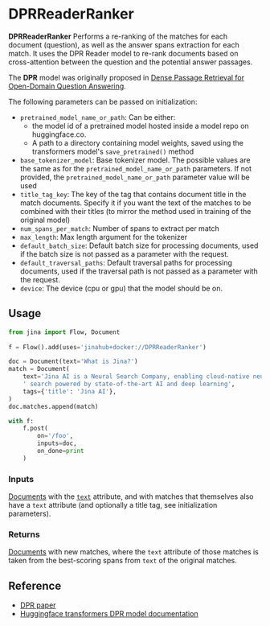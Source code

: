 # DPRReaderRanker

 **DPRReaderRanker** Performs a re-ranking of the matches for each document (question), as well as the answer spans extraction for each match. It uses the DPR Reader model to re-rank documents based on cross-attention between the question and the potential answer passages.

The **DPR** model was originally proposed in [Dense Passage Retrieval for Open-Domain Question Answering](https://arxiv.org/abs/2004.04906).

The following parameters can be passed on initialization:

- `pretrained_model_name_or_path`: Can be either:
    - the model id of a pretrained model hosted inside a model repo
        on huggingface.co.
    - A path to a directory containing model weights, saved using
        the transformers model's `save_pretrained()` method
- `base_tokenizer_model`: Base tokenizer model. The possible values are the 
    same as for the `pretrained_model_name_or_path` parameters. If not provided,
    the `pretrained_model_name_or_path` parameter value will be used
- `title_tag_key`: The key of the tag that contains document title in the
        match documents. Specify it if you want the text of the matches to be combined
        with their titles (to mirror the method used in training of the original model)
- `num_spans_per_match`: Number of spans to extract per match
- `max_length`: Max length argument for the tokenizer
- `default_batch_size`: Default batch size for processing documents, used if the
    batch size is not passed as a parameter with the request.
- `default_traversal_paths`: Default traversal paths for processing documents,
    used if the traversal path is not passed as a parameter with the request.
- `device`: The device (cpu or gpu) that the model should be on.






## Usage 


```python
from jina import Flow, Document
	
f = Flow().add(uses='jinahub+docker://DPRReaderRanker')

doc = Document(text='What is Jina?')
match = Document(
    text='Jina AI is a Neural Search Company, enabling cloud-native neural'
    ' search powered by state-of-the-art AI and deep learning',
    tags={'title': 'Jina AI'},
)
doc.matches.append(match)

with f:
    f.post(
        on='/foo', 
        inputs=doc, 
        on_done=print
    )
```


### Inputs 

[Documents](https://github.com/jina-ai/jina/blob/master/.github/2.0/cookbooks/Document.md) with the [`text`](https://github.com/jina-ai/jina/blob/master/.github/2.0/cookbooks/Document.md#document-attributes) attribute, and with matches that themselves also have a `text` attribute (and optionally a title tag, see initialization parameters).

### Returns

[Documents](https://github.com/jina-ai/jina/blob/master/.github/2.0/cookbooks/Document.md) with new matches, where the `text` attribute of those matches is taken from the best-scoring spans from `text` of the original matches.



## Reference

- [DPR paper](https://arxiv.org/abs/2004.04906)
- [Huggingface transformers DPR model documentation](https://huggingface.co/transformers/model_doc/dpr.html)
